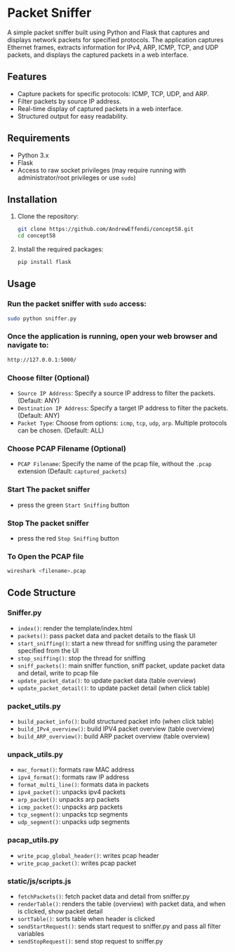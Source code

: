 # Packet Sniffer

A simple packet sniffer built using Python and Flask that captures and displays network packets for specified protocols. The application captures Ethernet frames, extracts information for IPv4, ARP, ICMP, TCP, and UDP packets, and displays the captured packets in a web interface.

## Features

- Capture packets for specific protocols: ICMP, TCP, UDP, and ARP.
- Filter packets by source IP address.
- Real-time display of captured packets in a web interface.
- Structured output for easy readability.

## Requirements

- Python 3.x
- Flask
- Access to raw socket privileges (may require running with administrator/root privileges or use `sudo`)

## Installation

1. Clone the repository:

   ```bash
   git clone https://github.com/AndrewEffendi/concept58.git
   cd concept58
   ```
2. Install the required packages:

   ```bash
   pip install flask
   ```
## Usage
### Run the packet sniffer with `sudo` access:

   ```bash
   sudo python sniffer.py
   ```
### Once the application is running, open your web browser and navigate to:
```bash
http://127.0.0.1:5000/
```
### Choose filter (Optional)
- `Source IP Address`: Specify a source IP address to filter the packets. (Default: ANY)
- `Destination IP Address`: Specify a target IP address to filter the packets. (Default: ANY)
- `Packet Type`: Choose from options: `icmp`, `tcp`, `udp`, `arp`. Multiple protocols can be chosen. (Default: ALL)

### Choose PCAP Filename (Optional)
- `PCAP Filename`: Specify the name of the pcap file, without the `.pcap` extension (Default: `captured_packets`)

### Start The packet sniffer
- press the green `Start Sniffing` button

### Stop The packet sniffer
- press the red `Stop Sniffing` button

### To Open the PCAP file
```bash
wireshark <filename>.pcap
```

## Code Structure
### Sniffer.py
- `index()`: render the template/index.html
- `packets()`: pass packet data and packet details to the flask UI
- `start_sniffing()`: start a new thread for sniffing using the parameter specified from the UI
- `stop_sniffing()`: stop the thread for sniffing
- `sniff_packets()`: main sniffer function, sniff packet, update packet data and detail, write to pcap file
- `update_packet_data()`: to update packet data (table overview)
- `update_packet_detail()`: to update packet detail (when click table)
### packet_utils.py
- `build_packet_info()`: build structured packet info (when click table)
- `build_IPv4_overview()`: build IPV4 packet overview (table overview)
- `build_ARP_overview()`: build ARP packet overview (table overview)
### unpack_utils.py
- `mac_format()`: formats raw MAC address
- `ipv4_format()`: formats raw IP address
- `format_multi_line()`: formats data in packets
- `ipv4_packet()`: unpacks ipv4 packets
- `arp_packet()`: unpacks arp packets
- `icmp_packet()`: unpacks arp packets
- `tcp_segment()`: unpacks tcp segments
- `udp_segment()`: unpacks udp segments
### pacap_utils.py
- `write_pcap_global_header()`: writes pcap header
- `write_pcap_packet()`: writes pcap packet

### static/js/scripts.js
- `fetchPackets()`: fetch packet data and detail from sniffer.py
- `renderTable()`: renders the table (overview) with packet data, and when is clicked, show packet detail 
- `sortTable()`: sorts table when header is clicked
- `sendStartRequest()`: sends start request to sniffer.py and pass all filter variables
- `sendStopRequest()`: send stop request to sniffer.py